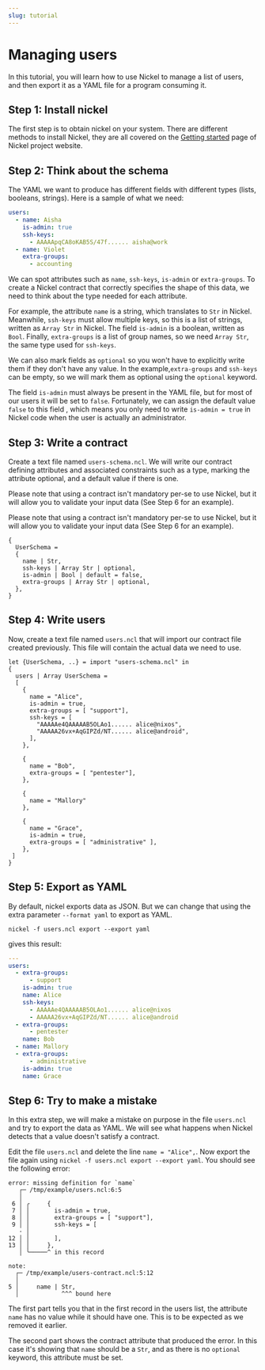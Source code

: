 ```yaml
---
slug: tutorial
---
```


# Managing users

In this tutorial, you will learn how to use Nickel to manage a list of
users, and then export it as a YAML file for a program consuming it.

## Step 1: Install nickel

The first step is to obtain nickel on your system. There are different
methods to install Nickel, they are all covered on the [Getting
started](https://nickel-lang.org/getting-started/#getting-started)
page of Nickel project website.

## Step 2: Think about the schema

The YAML we want to produce has different fields with different types
(lists, booleans, strings). Here is a sample of what we need:

```yaml
users:
  - name: Aisha
    is-admin: true
    ssh-keys:
      - AAAAApqCA8oKAB5S/47f...... aisha@work
  - name: Violet
    extra-groups:
      - accounting
```

We can spot attributes such as `name`, `ssh-keys`, `is-admin` or
`extra-groups`. To create a Nickel contract that correctly specifies
the shape of this data, we need to think about the type needed for
each attribute.

For example, the attribute `name` is a string, which translates to `Str`
in Nickel. Meanwhile, `ssh-keys` must allow multiple keys, so this is a
list of strings, written as `Array Str` in Nickel. The field `is-admin`
is a boolean, written as `Bool`. Finally, `extra-groups` is a list of
group names, so we need `Array Str`, the same type used for `ssh-keys`.

We can also mark fields as `optional` so you won't have to explicitly
write them if they don't have any value. In the example,`extra-groups`
and `ssh-keys` can be empty, so we will mark them as optional using the
`optional` keyword.

The field `is-admin` must always be present in the YAML file, but for
most of our users it will be set to `false`. Fortunately, we can assign
the default value `false` to this field , which means you only need
to write `is-admin = true` in Nickel code when the user is actually
an administrator.

## Step 3: Write a contract

Create a text file named `users-schema.ncl`. We will write our contract
defining attributes and associated constraints such as a type, marking
the attribute optional, and a default value if there is one.

Please note that using a contract isn't mandatory per-se to use Nickel,
but it will allow you to validate your input data (See Step 6 for an
example).

Please note that using a contract isn't mandatory per-se to use Nickel,
but it will allow you to validate your input data (See Step 6 for an
example).

```nickel
{
  UserSchema =
  {
    name | Str,
    ssh-keys | Array Str | optional,
    is-admin | Bool | default = false,
    extra-groups | Array Str | optional,
  },
}
```

## Step 4: Write users

Now, create a text file named `users.ncl` that will import our contract
file created previously. This file will contain the actual data we need
to use.

```nickel
let {UserSchema, ..} = import "users-schema.ncl" in
{
  users | Array UserSchema =
  [
    {
      name = "Alice",
      is-admin = true,
      extra-groups = [ "support"],
      ssh-keys = [
        "AAAAAe4QAAAAAB5OLAo1...... alice@nixos",
        "AAAAA26vx+AqGIPZd/NT...... alice@android",
      ],
    },

    {
      name = "Bob",
      extra-groups = [ "pentester"],
    },

    {
      name = "Mallory"
    },

    {
      name = "Grace",
      is-admin = true,
      extra-groups = [ "administrative" ],
    },
 ]
}
```

## Step 5: Export as YAML

By default, nickel exports data as JSON. But we can change that using
the extra parameter `--format yaml` to export as YAML.

```shell
nickel -f users.ncl export --export yaml
```

gives this result:

```yaml
---
users:
  - extra-groups:
      - support
    is-admin: true
    name: Alice
    ssh-keys:
      - AAAAAe4QAAAAAB5OLAo1...... alice@nixos
      - AAAAA26vx+AqGIPZd/NT...... alice@android
  - extra-groups:
      - pentester
    name: Bob
  - name: Mallory
  - extra-groups:
      - administrative
    is-admin: true
    name: Grace
```

## Step 6: Try to make a mistake

In this extra step, we will make a mistake on purpose in the file
`users.ncl` and try to export the data as YAML. We will see what happens
when Nickel detects that a value doesn't satisfy a contract.

Edit the file `users.ncl` and delete the line `name = "Alice",`. Now
export the file again using `nickel -f users.ncl export --export yaml`.
You should see the following error:

```shell
error: missing definition for `name`
   ┌─ /tmp/example/users.ncl:6:5
   │
 6 │ ╭     {
 7 │ │       is-admin = true,
 8 │ │       extra-groups = [ "support"],
 9 │ │       ssh-keys = [
   · │
12 │ │       ],
13 │ │     },
   │ ╰─────^ in this record

note:
  ┌─ /tmp/example/users-contract.ncl:5:12
  │
5 │     name | Str,
  │            ^^^ bound here
```

The first part tells you that in the first record in the users list,
the attribute `name` has no value while it should have one. This is to
be expected as we removed it earlier.

The second part shows the contract attribute that produced the error.
In this case it's showing that `name` should be a `Str`, and as there
is no `optional` keyword, this attribute must be set.
